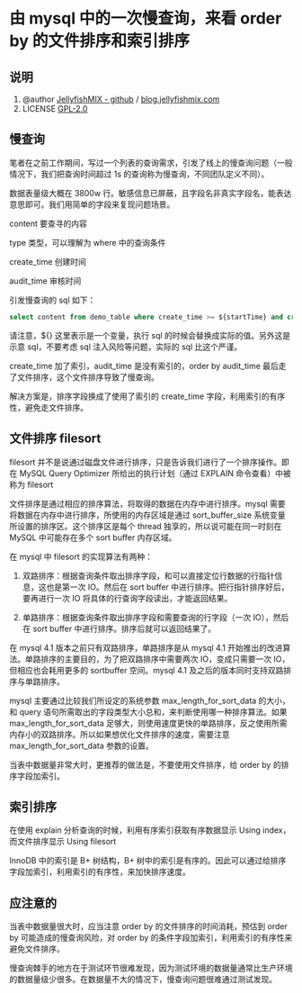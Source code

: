 # 由 mysql 中的一次慢查询，来看 order by 的文件排序和索引排序



## 说明

1. @author [JellyfishMIX - github](https://github.com/JellyfishMIX) / [blog.jellyfishmix.com](http://blog.jellyfishmix.com)
2. LICENSE [GPL-2.0](https://github.com/JellyfishMIX/GPL-2.0)



## 慢查询

笔者在之前工作期间，写过一个列表的查询需求，引发了线上的慢查询问题（一般情况下，我们把查询时间超过 1s 的查询称为慢查询，不同团队定义不同）。

数据表量级大概在 3800w 行。敏感信息已屏蔽，且字段名非真实字段名，能表达意思即可。我们用简单的字段来复现问题场景。

content 要查寻的内容

type 类型，可以理解为 where 中的查询条件

create_time 创建时间

audit_time 审核时间

引发慢查询的 sql 如下：

```sql
select content from demo_table where create_time >= ${startTime} and create time < ${endtTime} and type = 2 order by audit_time desc;
```

请注意，${} 这里表示是一个变量，执行 sql 的时候会替换成实际的值。另外这是示意 sql，不要考虑 sql 注入风险等问题，实际的 sql 比这个严谨。

create_time 加了索引，audit_time 是没有索引的，order by audit_time 最后走了文件排序，这个文件排序导致了慢查询。

解决方案是，排序字段换成了使用了索引的 create_time 字段，利用索引的有序性，避免走文件排序。



## 文件排序 filesort

filesort 并不是说通过磁盘文件进行排序，只是告诉我们进行了一个排序操作。即在 MySQL Query Optimizer 所给出的执行计划（通过 EXPLAIN 命令查看）中被称为 filesort

文件排序是通过相应的排序算法，将取得的数据在内存中进行排序。mysql 需要将数据在内存中进行排序，所使用的内存区域是通过 sort_buffer_size 系统变量所设置的排序区。这个排序区是每个 thread 独享的，所以说可能在同一时刻在MySQL 中可能存在多个 sort buffer 内存区域。

在 mysql 中 filesort 的实现算法有两种：

1. 双路排序：根据查询条件取出排序字段，和可以直接定位行数据的行指针信息，这也是第一次 IO。然后在 sort buffer 中进行排序。把行指针排序好后，要再进行一次 IO 将具体的行查询字段读出，才能返回结果。

2. 单路排序：根据查询条件取出排序字段和需要查询的行字段（一次 IO），然后在 sort buffer 中进行排序。排序后就可以返回结果了。

在 mysql 4.1 版本之前只有双路排序，单路排序是从 mysql 4.1 开始推出的改进算法。单路排序的主要目的，为了把双路排序中需要两次 IO，变成只需要一次 IO，但相应也会耗用更多的 sortbuffer 空间。mysql 4.1 及之后的版本同时支持双路排序与单路排序。

mysql 主要通过比较我们所设定的系统参数 max_length_for_sort_data 的大小，和 query 语句所需取出的字段类型大小总和，来判断使用哪一种排序算法。如果 max_length_for_sort_data 足够大，则使用速度更快的单路排序，反之使用所需内存小的双路排序。所以如果想优化文件排序的速度，需要注意 max_length_for_sort_data 参数的设置。

当表中数据量非常大时，更推荐的做法是，不要使用文件排序，给 order by 的排序字段加索引。



## 索引排序

在使用 explain 分析查询的时候，利用有序索引获取有序数据显示 Using index，而文件排序显示 Using filesort

InnoDB 中的索引是 B+ 树结构，B+ 树中的索引是有序的。因此可以通过给排序字段加索引，利用索引的有序性，来加快排序速度。



## 应注意的

当表中数据量很大时，应当注意 order by 的文件排序的时间消耗，预估到 order by 可能造成的慢查询风险，对 order by 的条件字段加索引，利用索引的有序性来避免文件排序。

慢查询棘手的地方在于测试环节很难发现，因为测试环境的数据量通常比生产环境的数据量级少很多。在数据量不大的情况下，慢查询问题很难通过测试发现。